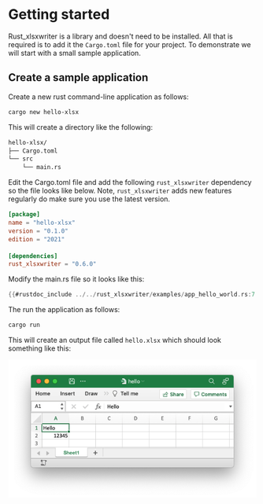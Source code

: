 # Getting started

Rust_xlsxwriter is a library and doesn't need to be installed. All that is
required is to add it the `Cargo.toml` file for your project. To demonstrate we
will start with a small sample application.

## Create a sample application

Create a new rust command-line application as follows:

```bash
cargo new hello-xlsx
```

This will create a directory like the following:

```bash
hello-xlsx/
├── Cargo.toml
└── src
    └── main.rs
```

Edit the Cargo.toml file and add the following `rust_xlsxwriter` dependency
so the file looks like below. Note, `rust_xlsxwriter` adds new features
regularly do make sure you use the latest version.


```toml
[package]
name = "hello-xlsx"
version = "0.1.0"
edition = "2021"

[dependencies]
rust_xlsxwriter = "0.6.0"
```

Modify the main.rs file so it looks like this:

```rust
{{#rustdoc_include ../../rust_xlsxwriter/examples/app_hello_world.rs:7:}}
```

The run the application as follows:

```bash
cargo run
```

This will create an output file called `hello.xlsx` which should look
something like this:

![Image of hello world Excel output](images/hello.png)
